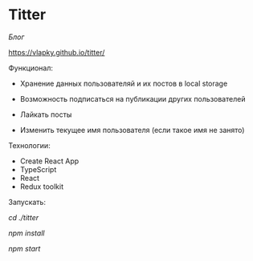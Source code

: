 # Titter

_Блог_

https://vlapky.github.io/titter/

Функционал:

- Хранение данных пользователяй и их постов в local storage

- Возможность подписаться на публикации других пользователей

- Лайкать посты

- Изменить текущее имя пользователя (если такое имя не занято)

Технологии:

- Create React App
- TypeScript
- React
- Redux toolkit

Запускать:

_cd ./titter_

_npm install_

_npm start_
